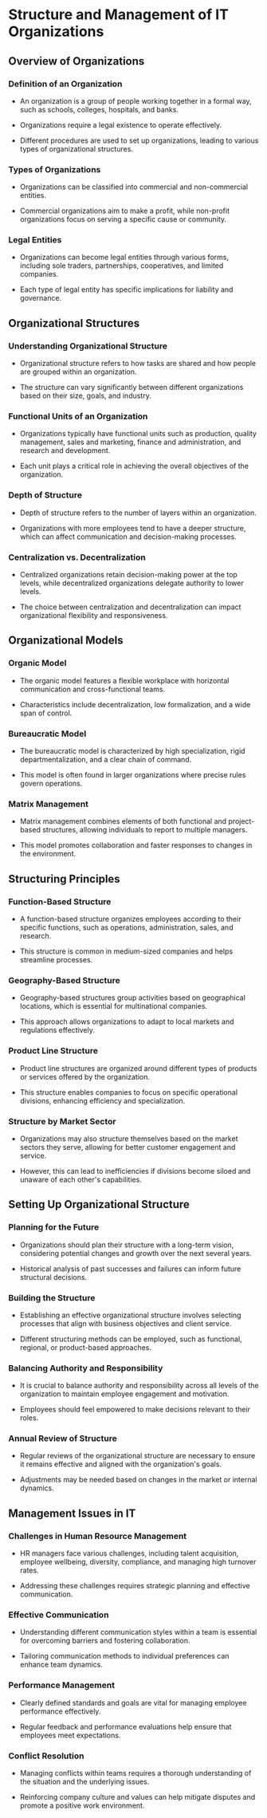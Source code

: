 # Structure and Management of IT Organizations

## Overview of Organizations

### Definition of an Organization

- An organization is a group of people working together in a formal way, such as schools, colleges, hospitals, and banks.

- Organizations require a legal existence to operate effectively.

- Different procedures are used to set up organizations, leading to various types of organizational structures.

### Types of Organizations

- Organizations can be classified into commercial and non-commercial entities.

- Commercial organizations aim to make a profit, while non-profit organizations focus on serving a specific cause or community.

### Legal Entities

- Organizations can become legal entities through various forms, including sole traders, partnerships, cooperatives, and limited companies.

- Each type of legal entity has specific implications for liability and governance.

## Organizational Structures

### Understanding Organizational Structure

- Organizational structure refers to how tasks are shared and how people are grouped within an organization.

- The structure can vary significantly between different organizations based on their size, goals, and industry.

### Functional Units of an Organization

- Organizations typically have functional units such as production, quality management, sales and marketing, finance and administration, and research and development.

- Each unit plays a critical role in achieving the overall objectives of the organization.

### Depth of Structure

- Depth of structure refers to the number of layers within an organization.

- Organizations with more employees tend to have a deeper structure, which can affect communication and decision-making processes.

### Centralization vs. Decentralization

- Centralized organizations retain decision-making power at the top levels, while decentralized organizations delegate authority to lower levels.

- The choice between centralization and decentralization can impact organizational flexibility and responsiveness.

## Organizational Models

### Organic Model

- The organic model features a flexible workplace with horizontal communication and cross-functional teams.

- Characteristics include decentralization, low formalization, and a wide span of control.

### Bureaucratic Model

- The bureaucratic model is characterized by high specialization, rigid departmentalization, and a clear chain of command.

- This model is often found in larger organizations where precise rules govern operations.

### Matrix Management

- Matrix management combines elements of both functional and project-based structures, allowing individuals to report to multiple managers.

- This model promotes collaboration and faster responses to changes in the environment.

## Structuring Principles

### Function-Based Structure

- A function-based structure organizes employees according to their specific functions, such as operations, administration, sales, and research.

- This structure is common in medium-sized companies and helps streamline processes.

### Geography-Based Structure

- Geography-based structures group activities based on geographical locations, which is essential for multinational companies.

- This approach allows organizations to adapt to local markets and regulations effectively.

### Product Line Structure

- Product line structures are organized around different types of products or services offered by the organization.

- This structure enables companies to focus on specific operational divisions, enhancing efficiency and specialization.

### Structure by Market Sector

- Organizations may also structure themselves based on the market sectors they serve, allowing for better customer engagement and service.

- However, this can lead to inefficiencies if divisions become siloed and unaware of each other's capabilities.

## Setting Up Organizational Structure

### Planning for the Future

- Organizations should plan their structure with a long-term vision, considering potential changes and growth over the next several years.

- Historical analysis of past successes and failures can inform future structural decisions.

### Building the Structure

- Establishing an effective organizational structure involves selecting processes that align with business objectives and client service.

- Different structuring methods can be employed, such as functional, regional, or product-based approaches.

### Balancing Authority and Responsibility

- It is crucial to balance authority and responsibility across all levels of the organization to maintain employee engagement and motivation.

- Employees should feel empowered to make decisions relevant to their roles.

### Annual Review of Structure

- Regular reviews of the organizational structure are necessary to ensure it remains effective and aligned with the organization's goals.

- Adjustments may be needed based on changes in the market or internal dynamics.

## Management Issues in IT

### Challenges in Human Resource Management

- HR managers face various challenges, including talent acquisition, employee wellbeing, diversity, compliance, and managing high turnover rates.

- Addressing these challenges requires strategic planning and effective communication.

### Effective Communication

- Understanding different communication styles within a team is essential for overcoming barriers and fostering collaboration.

- Tailoring communication methods to individual preferences can enhance team dynamics.

### Performance Management

- Clearly defined standards and goals are vital for managing employee performance effectively.

- Regular feedback and performance evaluations help ensure that employees meet expectations.

### Conflict Resolution

- Managing conflicts within teams requires a thorough understanding of the situation and the underlying issues.

- Reinforcing company culture and values can help mitigate disputes and promote a positive work environment.

